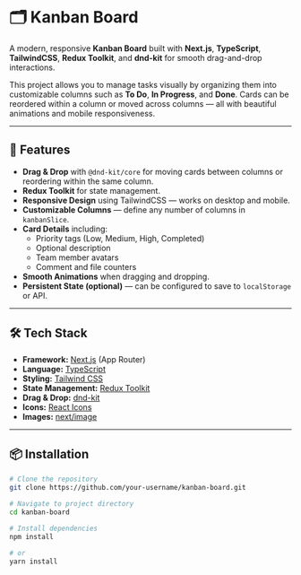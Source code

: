 # 🗂️ Kanban Board

A modern, responsive **Kanban Board** built with **Next.js**, **TypeScript**, **TailwindCSS**, **Redux Toolkit**, and **dnd-kit** for smooth drag-and-drop interactions.

This project allows you to manage tasks visually by organizing them into customizable columns such as **To Do**, **In Progress**, and **Done**. Cards can be reordered within a column or moved across columns — all with beautiful animations and mobile responsiveness.

---

## 🚀 Features

- **Drag & Drop** with `@dnd-kit/core` for moving cards between columns or reordering within the same column.
- **Redux Toolkit** for state management.
- **Responsive Design** using TailwindCSS — works on desktop and mobile.
- **Customizable Columns** — define any number of columns in `kanbanSlice`.
- **Card Details** including:
  - Priority tags (Low, Medium, High, Completed)
  - Optional description
  - Team member avatars
  - Comment and file counters
- **Smooth Animations** when dragging and dropping.
- **Persistent State (optional)** — can be configured to save to `localStorage` or API.

---

## 🛠️ Tech Stack

- **Framework:** [Next.js](https://nextjs.org/) (App Router)
- **Language:** [TypeScript](https://www.typescriptlang.org/)
- **Styling:** [Tailwind CSS](https://tailwindcss.com/)
- **State Management:** [Redux Toolkit](https://redux-toolkit.js.org/)
- **Drag & Drop:** [dnd-kit](https://docs.dndkit.com/)
- **Icons:** [React Icons](https://react-icons.github.io/react-icons/)
- **Images:** [next/image](https://nextjs.org/docs/pages/api-reference/components/image)

---

## 📦 Installation

```bash
# Clone the repository
git clone https://github.com/your-username/kanban-board.git

# Navigate to project directory
cd kanban-board

# Install dependencies
npm install

# or
yarn install

